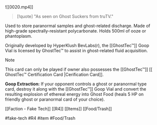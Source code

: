 ![[0020.mp4]]

> [!quote] 
> "As seen on Ghost Suckers from truTV." 

Used to store paranormal samples and ghost-related discharge. Made of high-grade spectrally-resistant polycarbonate. Holds 500ml of ooze or phantoplasm.

Originally developed by HyperKlush BevLabs(r), the [[GhostTec™]] Goop Vial is licensed by GhostTec™ to assist in ghost-related fluid acquisition.

> [!note] 
> This card can only be played if owner also possesses the [[GhostTec™]] [[ GhostTec™ Certification Card |Cerification Card]]. 

**Goop Extraction:** If your opponent controls a ghost or paranormal type card, destroy it along with the [[GhostTec™]] Goop Vial and convert the resulting explosion of ethereal energy into Ghost Food (heals 5 HP on friendly ghost or paranormal card of your choice).

[[Faction - Fake Tech]]
[[R4]]
[[Items]]
[[Food/Trash]]

#fake-tech #R4 #item #Food/Trash